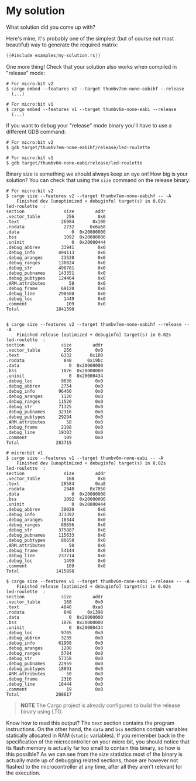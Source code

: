# My solution

What solution did you come up with?

Here's mine, it's probably one of the simplest (but of course not most
beautiful) way to generate the required matrix:

``` rust
{{#include examples/my-solution.rs}}
```

One more thing! Check that your solution also works when compiled in "release" mode:

``` console
# For micro:bit v2
$ cargo embed --features v2 --target thumbv7em-none-eabihf --release
  (...)

# For micro:bit v1
$ cargo embed --features v1 --target thumbv6m-none-eabi --release
  (...)
```

If you want to debug your "release" mode binary you'll have to use a different GDB command:

``` console
# For micro:bit v2
$ gdb target/thumbv7em-none-eabihf/release/led-roulette

# For micro:bit v1
$ gdb target/thumbv6m-none-eabi/release/led-roulette
```

Binary size is something we should always keep an eye on! How big is your solution? You can check
that using the `size` command on the release binary:

``` console
# For micro:bit v2
$ cargo size --features v2 --target thumbv7em-none-eabihf -- -A
    Finished dev [unoptimized + debuginfo] target(s) in 0.02s
led-roulette  :
section               size        addr
.vector_table          256         0x0
.text                26984       0x100
.rodata               2732      0x6a68
.data                    0  0x20000000
.bss                  1092  0x20000000
.uninit                  0  0x20000444
.debug_abbrev        33941         0x0
.debug_info         494113         0x0
.debug_aranges       23528         0x0
.debug_ranges       130824         0x0
.debug_str          498781         0x0
.debug_pubnames     143351         0x0
.debug_pubtypes     124464         0x0
.ARM.attributes         58         0x0
.debug_frame         69128         0x0
.debug_line         290580         0x0
.debug_loc            1449         0x0
.comment               109         0x0
Total              1841390


$ cargo size --features v2 --target thumbv7em-none-eabihf --release -- -A
    Finished release [optimized + debuginfo] target(s) in 0.02s
led-roulette  :
section              size        addr
.vector_table         256         0x0
.text                6332       0x100
.rodata               648      0x19bc
.data                   0  0x20000000
.bss                 1076  0x20000000
.uninit                 0  0x20000434
.debug_loc           9036         0x0
.debug_abbrev        2754         0x0
.debug_info         96460         0x0
.debug_aranges       1120         0x0
.debug_ranges       11520         0x0
.debug_str          71325         0x0
.debug_pubnames     32316         0x0
.debug_pubtypes     29294         0x0
.ARM.attributes        58         0x0
.debug_frame         2108         0x0
.debug_line         19303         0x0
.comment              109         0x0
Total              283715

# micro:bit v1
$ cargo size --features v1 --target thumbv6m-none-eabi -- -A
    Finished dev [unoptimized + debuginfo] target(s) in 0.02s
led-roulette  :
section               size        addr
.vector_table          168         0x0
.text                28584        0xa8
.rodata               2948      0x7050
.data                    0  0x20000000
.bss                  1092  0x20000000
.uninit                  0  0x20000444
.debug_abbrev        30020         0x0
.debug_info         373392         0x0
.debug_aranges       18344         0x0
.debug_ranges        89656         0x0
.debug_str          375887         0x0
.debug_pubnames     115633         0x0
.debug_pubtypes      86658         0x0
.ARM.attributes         50         0x0
.debug_frame         54144         0x0
.debug_line         237714         0x0
.debug_loc            1499         0x0
.comment               109         0x0
Total              1415898

$ cargo size --features v1 --target thumbv6m-none-eabi --release -- -A
    Finished release [optimized + debuginfo] target(s) in 0.02s
led-roulette  :
section              size        addr
.vector_table         168         0x0
.text                4848        0xa8
.rodata               648      0x1398
.data                   0  0x20000000
.bss                 1076  0x20000000
.uninit                 0  0x20000434
.debug_loc           9705         0x0
.debug_abbrev        3235         0x0
.debug_info         61908         0x0
.debug_aranges       1208         0x0
.debug_ranges        5784         0x0
.debug_str          57358         0x0
.debug_pubnames     22959         0x0
.debug_pubtypes     18891         0x0
.ARM.attributes        50         0x0
.debug_frame         2316         0x0
.debug_line         18444         0x0
.comment               19         0x0
Total              208617

```

> **NOTE** The Cargo project is already configured to build the release binary using LTO.

Know how to read this output? The `text` section contains the program instructions. On the other hand,
the `data` and `bss` sections contain variables statically allocated in RAM (`static` variables).
If you remember back in the specification of the microcontroller on your micro:bit, you should
notice that its flash memory is actually far too small to contain this binary, so how is this possible?
As we can see from the size statistics most of the binary is actually made up of debugging related
sections, those are however not flashed to the microcontroller at any time, after all they aren't
relevant for the execution.
